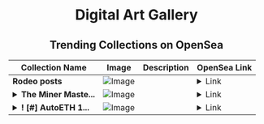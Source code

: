 <div align="center">

# Digital Art Gallery

## Trending Collections on OpenSea

| Collection Name                       | Image                                                                                     | Description                       | OpenSea Link                                                                                          |
|---------------------------------------|-------------------------------------------------------------------------------------------|-----------------------------------|--------------------------------------------------------------------------------------------------------|
| **Rodeo posts** | ![Image](https://i.seadn.io/s/raw/files/eb395609b667bb913f6cf69d52f05f27.jpg?w=500&auto=format?w=200&auto=format) |  | <details><summary>Link</summary>[Rodeo posts](https://opensea.io/collection/rodeo-posts-4041)</details> |
| **<details><summary>The Miner Maste...</summary>The Miner Master Collection</details>** | ![Image](https://i.seadn.io/s/raw/files/3e5117cd83e6d184a2b609aa66783bf8.jpg?w=500&auto=format?w=200&auto=format) |  | <details><summary>Link</summary>[The Miner Master Collection](https://opensea.io/collection/the-miner-master-collection)</details> |
| **<details><summary>! [#] AutoETH 1...</summary>! [#] AutoETH 1695</details>** | ![Image](https://i.seadn.io/s/raw/files/384f7c6844447cf3f5e45882780d51f7.png?w=500&auto=format?w=200&auto=format) |  | <details><summary>Link</summary>[! [#] AutoETH 1695](https://opensea.io/collection/autoeth-1695)</details> |

</div>